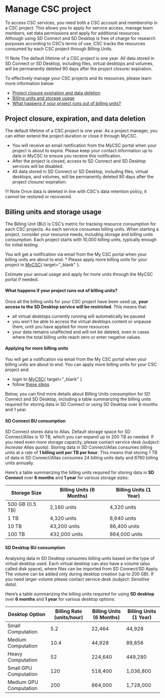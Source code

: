 
# Manage CSC project

To access CSC services, you need both a CSC account and membership in a CSC project. This allows you to apply for service access, manage team members, set data permissions and apply for additional resources. Although using SD Connect and SD Desktop is free of charge for research purposes according to CSC’s terms of use, CSC tracks the resources consumed by each CSC project through Billing Units. 


!!! Note
    The default lifetime of a CSC project is one year. All data stored in SD Connect or SD Desktop, including files, virtual desktops and volumes, will be permanently      deleted 90 days after the project closure/ expiration.

To effectively manage your CSC projects and its resources, please learn more information below: 

* [Project closure expiration and data deletion](#project-closure-expiration-and-data-deletion)
* [Billing units and storage usage](#billing-units-and-storage-usage)
* [What happens if your project runs out of billing units?](#what-happens-if-your-project-runs-out-of-billing-units)


## Project closure, expiration, and data deletion

The default lifetime of a CSC project is one year. As a project manager, you can either extend the project duration or close it through MyCSC.

*  You will receive an email notification from the MyCSC portal when your project is about to expire. Please keep your contact information up to date in MyCSC to ensure you receive this notification.
* After the project is closed, access to SD Connect and SD Desktop services will be disabled.
* All data stored in SD Connect or SD Desktop, including files, virtual desktops, and volumes, will be permanently deleted 90 days after the project closure/ expiration.

!!! Note
    Once data is deleted in line with CSC's data retention policy, it cannot be restored or recovered.



## Billing units and storage usage

The Billing Unit (BU) is CSC’s metric for tracking resource consumption for each CSC projects. As each service consumes billing units. When starting a project, consider your resource needs, including storage and billing units consumption. Each project starts with 10,000 billing units, typically enough for initial testing. 

You will get a notification via email from the My CSC portal when your billing units are about to end. \* Please apply more billing units for your project in [MyCSC](https://my.csc.fi/login){ target="\_blank" }.

Estimate your annual usage and apply for more units through the MyCSC portal if needed.

#### What happens if your project runs out of billing units?

Once all the billing units for your CSC project have been used up, **your access to the SD Desktop service will be restricted**. This means that:

* all virtual desktops currently running will automatically be paused
* you won't be able to access the virtual desktops content or unpause them, until you have applied for more resources
* your data remains unaffected and will not be deleted, even in cases where the total billing units reach zero or enter negative values.

#### Applying for more billing units

You will get a notification via email from the My CSC portal when your billing units are about to end. You can apply more billing units for your CSC project and:

* login to [MyCSC](https://my.csc.fi/login){ target="\_blank" } 
* follow [these steps](./../accounts/how-to-apply-for-billing-units.md)

Below, you can find more details about Billing Units consumption for SD Connect and SD Desktop, including a table summarizing the billing units required for storing data in SD Connect or using SD Desktop over 6 months and 1 year.

#### SD Connect BU consumption

SD Connect stores data to Allas. Default storage space for SD Connect/Allas is 10 TB, which you can expand up to 200 TB as needed. If you need even more storage capacity, please contact service desk _(subject: Increase Allas quota)_. Storing data in SD Connect/Allas consumes billing units at a rate of **1 billing unit per TB per hour**. This means that storing 1 TB of data in SD Connect/Allas consumes 24 billing units daily and 8760 billing units annually.

Here’s a table summarizing the billing units required for storing data in **SD Connect** over **6 months** and **1 year** for various storage sizes:

| **Storage Size** | **Billing Units (6 Months)** | **Billing Units (1 Year)** |
|------------------|------------------------------|----------------------------|
| 500 GB (0.5 TB) | 2,160 units | 4,320 units |
| 1 TB | 4,320 units | 8,640 units |
| 10 TB | 43,200 units | 86,400 units |
| 100 TB | 432,000 units | 864,000 units |

#### SD Desktop BU consumption

Analysing data in SD Desktop consumes billing units based on the type of virtual desktop used. Each virtual desktop can also have a volume (also called disk space), where files can be imported from SD Connect/SD Apply. The volume can be added only during desktop creation (up to 200 GB). If you need larger volume please contact service desk _(subject: Sensitive data)_.

Here’s a table summarizing the billing units required for using **SD desktop** over **6 months** and **1 year** for various desktop options:

| Desktop Option | Billing Rate (units/hour) | Billing Units (6 Months) | Billing Units (1 Year) |
|----------------|---------------------------|--------------------------|------------------------|
| Small Computation | 5.2 | 22,464 | 44,928 |
| Medium Computation | 10.4 | 44,928 | 89,856 |
| Heavy Computation | 52 | 224,640 | 449,280 |
| Small GPU Computation | 120 | 518,400 | 1,036,800 |
| Medium GPU Computation | 200 | 864,000 | 1,728,000 |
    

